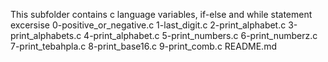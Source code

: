 This subfolder contains c language variables, if-else and while statement excersise
0-positive_or_negative.c
1-last_digit.c
2-print_alphabet.c
3-print_alphabets.c
4-print_alphabet.c
5-print_numbers.c
6-print_numberz.c
7-print_tebahpla.c
8-print_base16.c
9-print_comb.c
README.md

